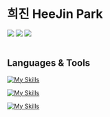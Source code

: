 # 희진 HeeJin Park


<div>
  <a href="https://www.linkedin.com/public-profile/settings?trk=d_flagship3_profile_self_view_public_profile"><img src="https://img.shields.io/badge/LinkedIn-3b5998?style=flat-square&logo=LinkedIn&logoColor=white" /></a>
  <a href="https://gmlwlsl.notion.site/K-Software-Empowerment-BootCamp-Resume-458b3477a2ec4a75af1477852c88fdc2?pvs=74"><img         src="https://img.shields.io/badge/Notion-634832?style=flat-square&logo=Notion&logoColor=white"/></a>
  <a href="mailto:heejin094@kyonggi.ac.kr"><img src="https://img.shields.io/badge/Gmail-EA4335?style=flat-square&logo=Gmail&logoColor=white"/></a>
</div>

 <br>

 ## Languages & Tools
 [![My Skills](https://skillicons.dev/icons?i=java,c,py,html,css,js,react,vue,nodejs,express,androidstudio,flutter)](https://skillicons.dev)
 
 
 [![My Skills](https://skillicons.dev/icons?i=mysql,mongodb,linux,kali,aws,azure,docker,netlify)](https://skillicons.dev)


 [![My Skills](https://skillicons.dev/icons?i=notion,github)](https://skillicons.dev)


<!--
**gmlwlsdl/gmlwlsdl** is a ✨ _special_ ✨ repository because its `README.md` (this file) appears on your GitHub profile.

Here are some ideas to get you started:

- 🔭 I’m currently working on ...
- 🌱 I’m currently learning ...
- 👯 I’m looking to collaborate on ...
- 🤔 I’m looking for help with ...
- 💬 Ask me about ...
- 📫 How to reach me: ...
- 😄 Pronouns: ...
- ⚡ Fun fact: ...
-->
